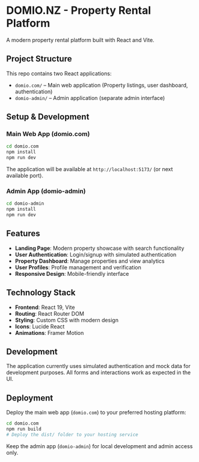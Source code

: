 # DOMIO.NZ - Property Rental Platform

A modern property rental platform built with React and Vite.

## Project Structure

This repo contains two React applications:

- `domio.com/` – Main web application (Property listings, user dashboard, authentication)
- `domio-admin/` – Admin application (separate admin interface)

## Setup & Development

### Main Web App (domio.com)

```bash
cd domio.com
npm install
npm run dev
```

The application will be available at `http://localhost:5173/` (or next available port).

### Admin App (domio-admin)

```bash
cd domio-admin
npm install
npm run dev
```

## Features

- **Landing Page**: Modern property showcase with search functionality
- **User Authentication**: Login/signup with simulated authentication
- **Property Dashboard**: Manage properties and view analytics
- **User Profiles**: Profile management and verification
- **Responsive Design**: Mobile-friendly interface

## Technology Stack

- **Frontend**: React 19, Vite
- **Routing**: React Router DOM
- **Styling**: Custom CSS with modern design
- **Icons**: Lucide React
- **Animations**: Framer Motion

## Development

The application currently uses simulated authentication and mock data for development purposes. All forms and interactions work as expected in the UI.

## Deployment

Deploy the main web app (`domio.com`) to your preferred hosting platform:

```bash
cd domio.com
npm run build
# Deploy the dist/ folder to your hosting service
```

Keep the admin app (`domio-admin`) for local development and admin access only.
